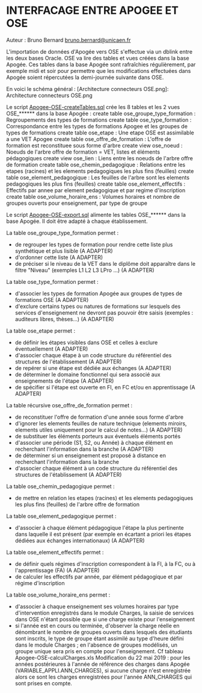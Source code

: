 # INTERFACAGE ENTRE APOGEE ET OSE
Auteur : Bruno Bernard bruno.bernard@unicaen.fr

L'importation de données d'Apogée vers OSE s'effectue via un dblink entre les deux bases Oracle.
OSE va lire des tables et vues créées dans la base Apogée.
Ces tables dans la base Apogée sont rafraîchies régulièrement, par exemple midi et soir pour permettre que les modifications effectuées dans Apogée soient répercutées la demi-journée suivante dans OSE.

En voici le schéma général :
[Architecture connecteurs OSE.png]: Architecture connecteurs OSE.png

Le script [Apogee-OSE-createTables.sql](Apogee-OSE-createTables.sql) crée les 8 tables et les 2 vues OSE_****** dans la base Apogée :
create table ose_groupe_type_formation : Regroupements des types de formations
create table ose_type_formation        : Correspondance entre les types de formations Apogee et les groupes de types de formations
create table ose_etape                 : Une etape OSE est assimilable a une VET Apogee
create table ose_offre_de_formation    : L'offre de formation est reconstituee sous forme d'arbre
create view ose_noeud                  : Noeuds de l'arbre offre de formation = VET, listes et éléments pédagogiques
create view ose_lien                   : Liens entre les noeuds de l'arbre offre de formation
create table ose_chemin_pedagogique    : Relations entre les etapes (racines) et les elements pedagogiques les plus fins (feuilles)
create table ose_element_pedagogique   : Les feuilles de l'arbre sont les elements pedagogiques les plus fins (feuilles)
create table ose_element_effectifs     : Effectifs par annee par element pedagogique et par regime d'inscription
create table ose_volume_horaire_ens    : Volumes horaires et nombre de groupes ouverts pour enseignement, par type de groupe

Le script [Apogee-OSE-export.sql](Apogee-OSE-export.sql) alimente les tables OSE_****** dans la base Apogée.
Il doit être adapté à chaque établissement.

La table ose_groupe_type_formation permet :
- de regrouper les types de formation pour rendre cette liste plus synthétique et plus lisible (A ADAPTER)
- d'ordonner cette liste (A ADAPTER)
- de préciser si le niveau de la VET dans le diplôme doit apparaître dans le filtre "Niveau" (exemples L1 L2 L3 LPro ...) (A ADAPTER)

La table ose_type_formation permet :
- d'associer les types de formation Apogée aux groupes de types de formations OSE (A ADAPTER)
- d'exclure certains types ou natures de formations sur lesquels des services d'enseignement ne devront pas pouvoir être saisis (exemples : auditeurs libres, thèses...) (A ADAPTER)

La table ose_etape permet :
- de définir les étapes visibles dans OSE et celles à exclure éventuellement (A ADAPTER)
- d'associer chaque étape à un code structure du référentiel des structures de l'établissement (A ADAPTER)
- de repérer si une étape est dédiée aux échanges (A ADAPTER)
- de déterminer le domaine fonctionnel qui sera associé aux enseignements de l'étape (A ADAPTER)
- de spécifier si l'étape est ouverte en FI, en FC et/ou en apprentissage (A ADAPTER)

La table récursive ose_offre_de_formation permet :
- de reconstituer l'offre de formation d'une année sous forme d'arbre
- d'ignorer les elements feuilles de nature technique (elements miroirs, elements utiles uniquement pour le calcul de notes...) (A ADAPTER)
- de substituer les éléments porteurs aux éventuels éléments portés
- d'associer une période (S1, S2, ou Année) à chaque élément en recherchant l'information dans la branche (A ADAPTER)
- de déterminer si un enseignement est proposé à distance en recherchant l'information dans la branche
- d'associer chaque élément à un code structure du référentiel des structures de l'établissement (A ADAPTER)

La table ose_chemin_pedagogique permet :
- de mettre en relation les etapes (racines) et les elements pedagogiques les plus fins (feuilles) de l'arbre offre de formation

La table ose_element_pedagogique permet :
- d'associer à chaque élément pédagogique l'étape la plus pertinente dans laquelle il est présent (par exemple en écartant a priori les étapes dédiées aux échanges internationaux) (A ADAPTER)

La table ose_element_effectifs permet :
- de définir quels régimes d'inscription correspondent à la FI, à la FC, ou à l'apprentissage (FA) (A ADAPTER)
- de calculer les effectifs par année, par élément pédagogique et par régime d'inscription

La table ose_volume_horaire_ens permet :
- d'associer à chaque enseignement ses volumes horaires par type d'intervention enregistrés dans le module Charges, la saisie de services dans OSE n'étant possible que si une charge existe pour l'enseignement
- si l'année est en cours ou terminée, d'observer la charge réelle en dénombrant le nombre de groupes ouverts dans lesquels des étudiants sont inscrits, le type de groupe étant assimilé au type d'heure défini dans le module Charges ; en l'absence de groupes modélisés, un groupe unique sera pris en compte pour l'enseignement.
Cf tableau Apogee-OSE-calculCharges.xls
Modification du 22 mai 2019 : pour les années postérieures à l'année de référence des charges dans Apogée (VARIABLE_APPLI.ANN_CHARGES), si aucune charge n'est enregistrée alors ce sont les charges enregistrées pour l'année ANN_CHARGES qui sont prises en compte.